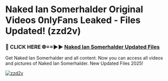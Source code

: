 # Naked Ian Somerhalder Original Videos 0nlyFans Leaked - Files Updated! (zzd2v)

<h3>🔴 CLICK HERE 🌐==►► <a href="https://tinyurl.com/yckcrads" rel="nofollow">Naked Ian Somerhalder Updated Files</a></h3>

Get Naked Ian Somerhalder and all content. Now you can access all videos and pictures of Naked Ian Somerhalder. New Updated Files 2025!

[![zzd2v](https://i.imgur.com/hpKpOFt.gif)](https://tinyurl.com/yckcrads)

